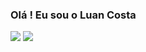 ### Olá ! Eu sou o Luan Costa

<picture>
<source 
  srcset="https://github-readme-stats.vercel.app/api?username=LuanC-1&show_icons=true&theme=radical"
  media="(prefers-color-scheme: radical)"
/>
<source
  srcset="https://github-readme-stats.vercel.app/api?username=LuanC-1ra&show_icons=true"
  media="(prefers-color-scheme: light), (prefers-color-scheme: radical)"
/>
<img src="https://github-readme-stats.vercel.app/api?username=LuanC-1&show_icons=true" />
<img src="https://github-readme-stats.vercel.app/api/top-langs/?username=LuanC-1&hide_progress=true" />
</picture>
